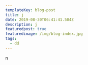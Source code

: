 ```yaml
---
templateKey: blog-post
title: j
date: 2019-08-30T06:41:41.504Z
description: j
featuredpost: true
featuredimage: /img/blog-index.jpg
tags:
  - dd
---
```

n

